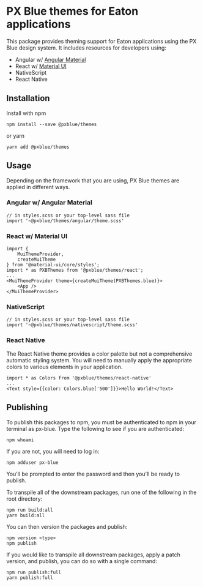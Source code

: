 # PX Blue themes for Eaton applications
This package provides theming support for Eaton applications using the PX Blue design system. It includes resources for developers using:
* Angular w/ [Angular Material](https://www.npmjs.com/package/@angular/material)
* React w/ [Material UI](https://www.npmjs.com/package/@material-ui/core)
* NativeScript
* React Native

## Installation
Install with npm
```
npm install --save @pxblue/themes
```
or yarn
```
yarn add @pxblue/themes
```

## Usage
Depending on the framework that you are using, PX Blue themes are applied in different ways.

### Angular w/ Angular Material
```
// in styles.scss or your top-level sass file
import '~@pxblue/themes/angular/theme.scss'
```


### React w/ Material UI
```
import { 
    MuiThemeProvider, 
    createMuiTheme 
} from '@material-ui/core/styles';
import * as PXBThemes from '@pxblue/themes/react';
...
<MuiThemeProvider theme={createMuiTheme(PXBThemes.blue)}>
    <App />
</MuiThemeProvider>
```

### NativeScript
```
// in styles.scss or your top-level sass file
import '~@pxblue/themes/nativescript/theme.scss'
```

### React Native
The React Native theme provides a color palette but not a comprehensive automatic styling system. You will need to manually apply the appropriate colors to various elements in your application.

```
import * as Colors from '@pxblue/themes/react-native'
...
<Text style={{color: Colors.blue['500']}}>Hello World!</Text>
```
## Publishing
To publish this packages to npm, you must be authenticated to npm in your terminal as px-blue. Type the following to see if you are authenticated:
```
npm whoami
```
If you are not, you will need to log in:
```
npm adduser px-blue
```
You'll be prompted to enter the password and then you'll be ready to publish.

To transpile all of the downstream packages, run one of the following in the root directory:
```
npm run build:all
yarn build:all
```

You can then version the packages and publish:
```
npm version <type>
npm publish
```

If you would like to transpile all downstream packages, apply a patch version, and publish, you can do so with a single command:
```
npm run publish:full
yarn publish:full
```

